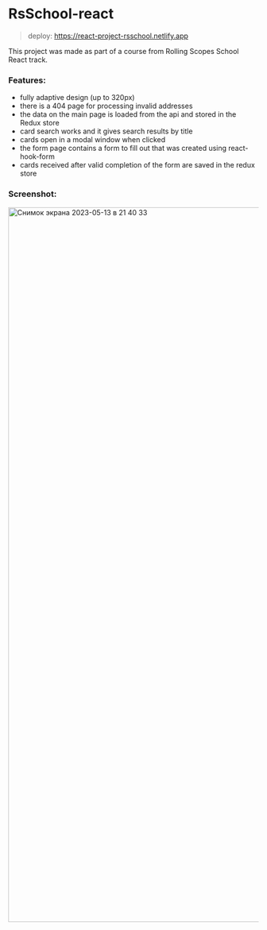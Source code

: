 # RsSchool-react

>deploy: https://react-project-rsschool.netlify.app

This project was made as part of a course from Rolling Scopes School React track.

### Features: 
- fully adaptive design (up to 320px)
- there is a 404 page for processing invalid addresses
- the data on the main page is loaded from the api and stored in the Redux store
- card search works and it gives search results by title
- cards open in a modal window when clicked
- the form page contains a form to fill out that was created using react-hook-form
- cards received after valid completion of the form are saved in the redux store

### Screenshot: 
<img width="1440" alt="Снимок экрана 2023-05-13 в 21 40 33" src="https://github.com/sch-aa-vk/RsSchool-react/assets/89934145/5fa800e4-eda8-4e61-b918-c95fdf7c05e3">
